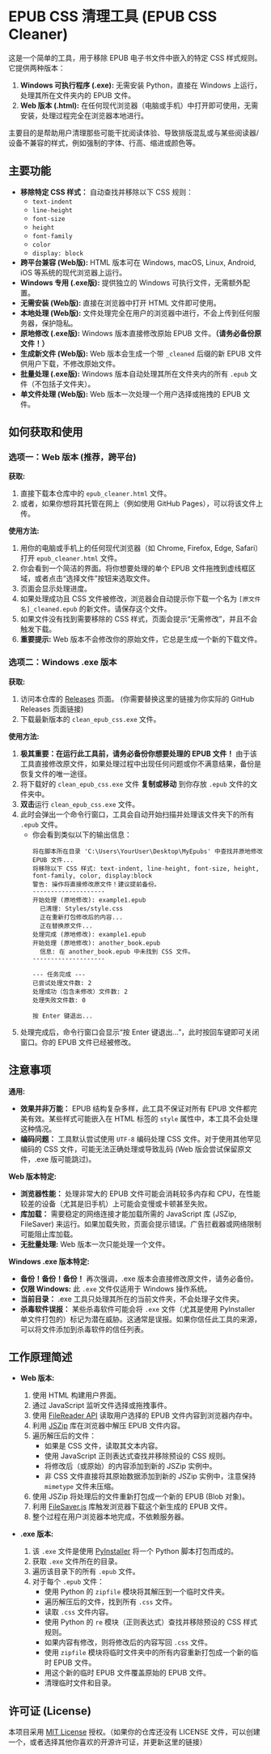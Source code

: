 # EPUB CSS 清理工具 (EPUB CSS Cleaner)

这是一个简单的工具，用于移除 EPUB 电子书文件中嵌入的特定 CSS 样式规则。它提供两种版本：

1.  **Windows 可执行程序 (.exe):** 无需安装 Python，直接在 Windows 上运行，处理其所在文件夹内的 EPUB 文件。
2.  **Web 版本 (.html):** 在任何现代浏览器（电脑或手机）中打开即可使用，无需安装，处理过程完全在浏览器本地进行。

主要目的是帮助用户清理那些可能干扰阅读体验、导致排版混乱或与某些阅读器/设备不兼容的样式，例如强制的字体、行高、缩进或颜色等。

## 主要功能

*   **移除特定 CSS 样式：** 自动查找并移除以下 CSS 规则：
    *   `text-indent`
    *   `line-height`
    *   `font-size`
    *   `height`
    *   `font-family`
    *   `color`
    *   `display: block`
*   **跨平台兼容 (Web版):** HTML 版本可在 Windows, macOS, Linux, Android, iOS 等系统的现代浏览器上运行。
*   **Windows 专用 (.exe版):** 提供独立的 Windows 可执行文件，无需额外配置。
*   **无需安装 (Web版):** 直接在浏览器中打开 HTML 文件即可使用。
*   **本地处理 (Web版):** 文件处理完全在用户的浏览器中进行，不会上传到任何服务器，保护隐私。
*   **原地修改 (.exe版):** Windows 版本直接修改原始 EPUB 文件。**（请务必备份原文件！）**
*   **生成新文件 (Web版):** Web 版本会生成一个带 `_cleaned` 后缀的新 EPUB 文件供用户下载，不修改原始文件。
*   **批量处理 (.exe版):** Windows 版本自动处理其所在文件夹内的所有 `.epub` 文件（不包括子文件夹）。
*   **单文件处理 (Web版):** Web 版本一次处理一个用户选择或拖拽的 EPUB 文件。

## 如何获取和使用

### 选项一：Web 版本 (推荐，跨平台)

**获取:**

1.  直接下载本仓库中的 `epub_cleaner.html` 文件。
2.  或者，如果你想将其托管在网上（例如使用 GitHub Pages），可以将该文件上传。

**使用方法:**

1.  用你的电脑或手机上的任何现代浏览器（如 Chrome, Firefox, Edge, Safari）打开 `epub_cleaner.html` 文件。
2.  你会看到一个简洁的界面。将你想要处理的单个 EPUB 文件拖拽到虚线框区域，或者点击“选择文件”按钮来选取文件。
3.  页面会显示处理进度。
4.  如果处理成功且 CSS 文件被修改，浏览器会自动提示你下载一个名为 `[原文件名]_cleaned.epub` 的新文件。请保存这个文件。
5.  如果文件没有找到需要移除的 CSS 样式，页面会提示“无需修改”，并且不会触发下载。
6.  **重要提示:** Web 版本不会修改你的原始文件，它总是生成一个新的下载文件。

### 选项二：Windows .exe 版本

**获取:**

1.  访问本仓库的 [Releases](https://github.com/你的用户名/你的仓库名/releases) 页面。 (你需要替换这里的链接为你实际的 GitHub Releases 页面链接)
2.  下载最新版本的 `clean_epub_css.exe` 文件。

**使用方法:**

1.  **极其重要：在运行此工具前，请务必备份你想要处理的 EPUB 文件！** 由于该工具直接修改原文件，如果处理过程中出现任何问题或你不满意结果，备份是恢复文件的唯一途径。
2.  将下载好的 `clean_epub_css.exe` 文件 **复制或移动** 到你存放 `.epub` 文件的文件夹中。
3.  **双击**运行 `clean_epub_css.exe` 文件。
4.  此时会弹出一个命令行窗口，工具会自动开始扫描并处理该文件夹下的所有 `.epub` 文件。
    *   你会看到类似以下的输出信息：
        ```
        将在脚本所在目录 'C:\Users\YourUser\Desktop\MyEpubs' 中查找并原地修改 EPUB 文件...
        将移除以下 CSS 样式: text-indent, line-height, font-size, height, font-family, color, display:block
        警告: 操作将直接修改原文件！建议提前备份。
        --------------------
        开始处理 (原地修改): example1.epub
          已清理: Styles/style.css
          正在重新打包修改后的内容...
          正在替换原文件...
        处理完成 (原地修改): example1.epub
        开始处理 (原地修改): another_book.epub
          信息: 在 another_book.epub 中未找到 CSS 文件。
        --------------------

        --- 任务完成 ---
        已尝试处理文件数: 2
        处理成功（包含未修改）文件数: 2
        处理失败文件数: 0

        按 Enter 键退出...
        ```
5.  处理完成后，命令行窗口会显示“按 Enter 键退出...”，此时按回车键即可关闭窗口。你的 EPUB 文件已经被修改。

## 注意事项

**通用:**

*   **效果并非万能：** EPUB 结构复杂多样，此工具不保证对所有 EPUB 文件都完美有效。某些样式可能嵌入在 HTML 标签的 `style` 属性中，本工具不会处理这种情况。
*   **编码问题：** 工具默认尝试使用 `UTF-8` 编码处理 CSS 文件。对于使用其他罕见编码的 CSS 文件，可能无法正确处理或导致乱码 (Web 版会尝试保留原文件，.exe 版可能跳过)。

**Web 版本特定:**

*   **浏览器性能：** 处理非常大的 EPUB 文件可能会消耗较多内存和 CPU，在性能较差的设备（尤其是旧手机）上可能会变慢或卡顿甚至失败。
*   **库加载：** 需要稳定的网络连接才能加载所需的 JavaScript 库 (JSZip, FileSaver) 来运行。如果加载失败，页面会提示错误。广告拦截器或网络限制可能阻止库加载。
*   **无批量处理:** Web 版本一次只能处理一个文件。

**Windows .exe 版本特定:**

*   **备份！备份！备份！** 再次强调，.exe 版本会直接修改原文件，请务必备份。
*   **仅限 Windows:** 此 `.exe` 文件仅适用于 Windows 操作系统。
*   **当前目录：** .exe 工具只处理其所在的当前文件夹，不会处理子文件夹。
*   **杀毒软件误报：** 某些杀毒软件可能会将 `.exe` 文件（尤其是使用 PyInstaller 单文件打包的）标记为潜在威胁。这通常是误报。如果你信任此工具的来源，可以将文件添加到杀毒软件的信任列表。

## 工作原理简述

*   **Web 版本:**
    1.  使用 HTML 构建用户界面。
    2.  通过 JavaScript 监听文件选择或拖拽事件。
    3.  使用 [FileReader API](https://developer.mozilla.org/en-US/docs/Web/API/FileReader) 读取用户选择的 EPUB 文件内容到浏览器内存中。
    4.  利用 [JSZip](https://stuk.github.io/jszip/) 库在浏览器中解压 EPUB 文件内容。
    5.  遍历解压后的文件：
        *   如果是 CSS 文件，读取其文本内容。
        *   使用 JavaScript 正则表达式查找并移除预设的 CSS 规则。
        *   将修改后（或原始）的内容添加到新的 JSZip 实例中。
        *   非 CSS 文件直接将其原始数据添加到新的 JSZip 实例中，注意保持 `mimetype` 文件未压缩。
    6.  使用 JSZip 将处理后的文件重新打包成一个新的 EPUB (Blob 对象)。
    7.  利用 [FileSaver.js](https://github.com/eligrey/FileSaver.js/) 库触发浏览器下载这个新生成的 EPUB 文件。
    8.  整个过程在用户浏览器本地完成，不依赖服务器。

*   **.exe 版本:**
    1.  该 `.exe` 文件是使用 [PyInstaller](https://www.pyinstaller.org/) 将一个 Python 脚本打包而成的。
    2.  获取 `.exe` 文件所在的目录。
    3.  遍历该目录下的所有 `.epub` 文件。
    4.  对于每个 `.epub` 文件：
        *   使用 Python 的 `zipfile` 模块将其解压到一个临时文件夹。
        *   遍历解压后的文件，找到所有 `.css` 文件。
        *   读取 `.css` 文件内容。
        *   使用 Python 的 `re` 模块（正则表达式）查找并移除预设的 CSS 样式规则。
        *   如果内容有修改，则将修改后的内容写回 `.css` 文件。
        *   使用 `zipfile` 模块将临时文件夹中的所有内容重新打包成一个新的临时 EPUB 文件。
        *   用这个新的临时 EPUB 文件覆盖原始的 EPUB 文件。
        *   清理临时文件和目录。

## 许可证 (License)

本项目采用 [MIT License](LICENSE) 授权。（如果你的仓库还没有 LICENSE 文件，可以创建一个，或者选择其他你喜欢的开源许可证，并更新这里的链接）
